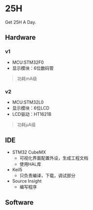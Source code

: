 # 25H

Get 25H A Day.

## Hardware

### v1

- MCU:STM32F0
- 显示模块：6位数码管

> 功耗mA级

### v2

- MCU:STM32L0
- 显示模块：6位LCD
- LCD驱动：HT1621B

> 功耗μA级

## IDE
- STM32 CubeMX
  - 可视化界面配置外设，生成工程文档
  - 使用HAL库
- Keil5
  - 只负责编译，下载，调试部分
- Source Insight
  - 编写程序

## Software

